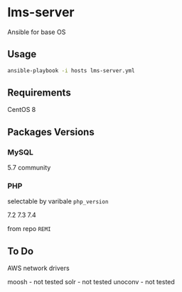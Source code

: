 # lms-server
Ansible for base OS

## Usage

```bash
ansible-playbook -i hosts lms-server.yml
```

## Requirements

CentOS 8

## Packages Versions

### MySQL

5.7 community

### PHP

selectable by varibale `php_version`

7.2
7.3
7.4

from repo `REMI`

## To Do

AWS network drivers

moosh - not tested
solr - not tested
unoconv - not tested
 
